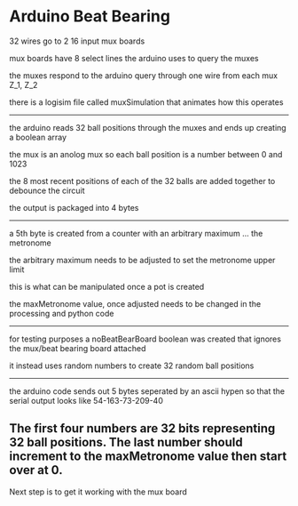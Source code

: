 # Arduino Beat Bearing

32 wires go to 2 16 input mux boards

mux boards have 8 select lines the arduino uses to query the muxes

the muxes respond to the arduino query through one wire from each mux Z_1, Z_2 

there is a logisim file called muxSimulation that animates how this operates

---------------------------------------------------------------------------------------------
the arduino reads 32 ball positions through the muxes and ends up creating a boolean array

the mux is an anolog mux so each ball position is a number between 0 and 1023

the 8 most recent positions of each of the 32 balls are added together to debounce the circuit

the output is packaged into 4 bytes


---------------------------------------------------------------------------------------------
a 5th byte is created from a counter with an arbitrary maximum ... the metronome

the arbitrary maximum needs to be adjusted to set the metronome upper limit

this is what can be manipulated once a pot is created

the maxMetronome value, once adjusted needs to be changed in the processing and python code

----------------------------------------------------------------------------------------------
for testing purposes a noBeatBearBoard boolean was created that ignores the mux/beat bearing board attached

it instead uses random numbers to create 32 random ball positions

----------------------------------------------------------------------------------------------
the arduino code sends out 5 bytes seperated by an ascii hypen so that the serial output looks like
54-163-73-209-40

The first four numbers are 32 bits representing 32 ball positions.
The last number should increment to the maxMetronome value then start over at 0.
-----------------------------------------------------------------------------------------------

Next step is to get it working with the mux board


